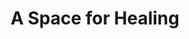 ---
title: "A Space for Healing"
description: "East Bay Acupuncture, established in 2002, is one of the oldest fertility and prenatal acupuncture clinics in Oakland."
additional: "When you are looking for support, you want providers who are not only experts in their field but also nurturing and supportive. This is especially true if you are trying to conceive or pregnant. We are here as your collaborative and caring East Asian medicine guides. We also provide a listening ear and practical tools to help you reach your family-building goals."

additional2: "We specialize in fertility, pregnancy, postpartum care & hormone health for all people."

additional3: "Our wisdom comes from the subtle, and often profound, beauty of East Asian medicine. We look forward to sharing these supportive practices with you."
enable: true
---
